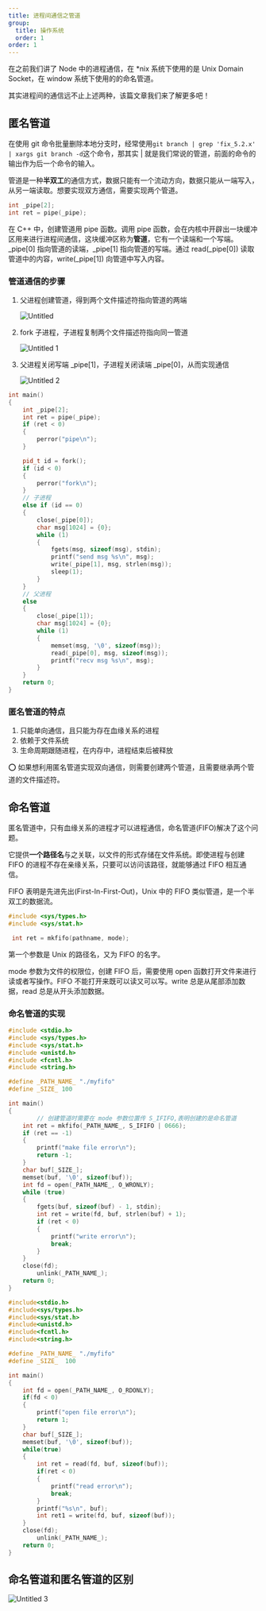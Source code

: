 ```yaml
---
title: 进程间通信之管道
group:
  title: 操作系统
  order: 1
order: 1
---
```


在之前我们讲了 Node 中的进程通信，在 \*nix 系统下使用的是 Unix Domain Socket，在 window 系统下使用的的命名管道。

其实进程间的通信远不止上述两种，该篇文章我们来了解更多吧！

## 匿名管道

在使用 git 命令批量删除本地分支时，经常使用`git branch | grep 'fix_5.2.x' | xargs git branch -d`这个命令，那其实 | 就是我们常说的管道，前面的命令的输出作为后一个命令的输入。

管道是一种**半双工**的通信方式，数据只能有一个流动方向，数据只能从一端写入，从另一端读取。想要实现双方通信，需要实现两个管道。

```cpp
int _pipe[2];
int ret = pipe(_pipe);
```

在 C++ 中，创建管道用 pipe 函数。调用 pipe 函数，会在内核中开辟出一块缓冲区用来进行进程间通信，这块缓冲区称为**管道**，它有一个读端和一个写端。\_pipe[0] 指向管道的读端，\_pipe[1] 指向管道的写端。通过 read(\_pipe[0]) 读取管道中的内容，write(\_pipe[1]) 向管道中写入内容。

### **管道通信的步骤**

1. 父进程创建管道，得到两个文件描述符指向管道的两端

   ![Untitled](https://github.com/LuckyFBB/blog/assets/38368040/8da4618a-68e9-4513-8e17-66ca5cfd9d8a)

2. fork 子进程，子进程复制两个文件描述符指向同一管道

   ![Untitled 1](https://github.com/LuckyFBB/blog/assets/38368040/bf9401d8-6e78-41e6-a958-cb72a7d9f2cd)

3. 父进程关闭写端 \_pipe[1]，子进程关闭读端 \_pipe[0]，从而实现通信

   ![Untitled 2](https://github.com/LuckyFBB/blog/assets/38368040/3e286cf7-3cd9-40cd-a770-514a1e2e8eb3)

```cpp
int main()
{
    int _pipe[2];
    int ret = pipe(_pipe);
    if (ret < 0)
    {
        perror("pipe\n");
    }

    pid_t id = fork();
    if (id < 0)
    {
        perror("fork\n");
    }
    // 子进程
    else if (id == 0)
    {
        close(_pipe[0]);
        char msg[1024] = {0};
        while (1)
        {
            fgets(msg, sizeof(msg), stdin);
            printf("send msg %s\n", msg);
            write(_pipe[1], msg, strlen(msg));
            sleep(1);
        }
    }
    // 父进程
    else
    {
        close(_pipe[1]);
        char msg[1024] = {0};
        while (1)
        {
            memset(msg, '\0', sizeof(msg));
            read(_pipe[0], msg, sizeof(msg));
            printf("recv msg %s\n", msg);
        }
    }
    return 0;
}
```

### 匿名管道的特点

1. 只能单向通信，且只能为存在血缘关系的进程
2. 依赖于文件系统
3. 生命周期跟随进程，在内存中，进程结束后被释放

⭕️ 如果想利用匿名管道实现双向通信，则需要创建两个管道，且需要继承两个管道的文件描述符。

## 命名管道

匿名管道中，只有血缘关系的进程才可以进程通信，命名管道(FIFO)解决了这个问题。

它提供**一个路径名**与之关联，以文件的形式存储在文件系统。即使进程与创建 FIFO 的进程不存在亲缘关系，只要可以访问该路径，就能够通过 FIFO 相互通信。

FIFO 表明是先进先出(First-In-First-Out)，Unix 中的 FIFO 类似管道，是一个半双工的数据流。

```cpp
#include <sys/types.h>
#include <sys/stat.h>

 int ret = mkfifo(pathname, mode);
```

第一个参数是 Unix 的路径名，又为 FIFO 的名字。

mode 参数为文件的权限位，创建 FIFO 后，需要使用 open 函数打开文件来进行读或者写操作。FIFO 不能打开来既可以读又可以写。write 总是从尾部添加数据，read 总是从开头添加数据。

### 命名管道的实现

```cpp
#include <stdio.h>
#include <sys/types.h>
#include <sys/stat.h>
#include <unistd.h>
#include <fcntl.h>
#include <string.h>

#define _PATH_NAME_ "./myfifo"
#define _SIZE_ 100

int main()
{
		// 创建管道时需要在 mode 参数位置传 S_IFIFO,表明创建的是命名管道
    int ret = mkfifo(_PATH_NAME_, S_IFIFO | 0666);
    if (ret == -1)
    {
        printf("make file error\n");
        return -1;
    }
    char buf[_SIZE_];
    memset(buf, '\0', sizeof(buf));
    int fd = open(_PATH_NAME_, O_WRONLY);
    while (true)
    {
        fgets(buf, sizeof(buf) - 1, stdin);
        int ret = write(fd, buf, strlen(buf) + 1);
        if (ret < 0)
        {
            printf("write error\n");
            break;
        }
    }
    close(fd);
		unlink(_PATH_NAME_);
    return 0;
}
```

```cpp
#include<stdio.h>
#include<sys/types.h>
#include<sys/stat.h>
#include<unistd.h>
#include<fcntl.h>
#include<string.h>

#define _PATH_NAME_ "./myfifo"
#define _SIZE_  100

int main()
{
    int fd = open(_PATH_NAME_, O_RDONLY);
    if(fd < 0)
    {
        printf("open file error\n");
        return 1;
    }
    char buf[_SIZE_];
    memset(buf, '\0', sizeof(buf));
    while(true)
    {
        int ret = read(fd, buf, sizeof(buf));
        if(ret < 0)
        {
            printf("read error\n");
            break;
        }
        printf("%s\n", buf);
        int ret1 = write(fd, buf, sizeof(buf));
    }
    close(fd);
		unlink(_PATH_NAME_);
    return 0;
}
```

## 命名管道和匿名管道的区别

![Untitled 3](https://github.com/LuckyFBB/blog/assets/38368040/d2c97d01-de05-4dcc-902b-51aeb5f27edb)
